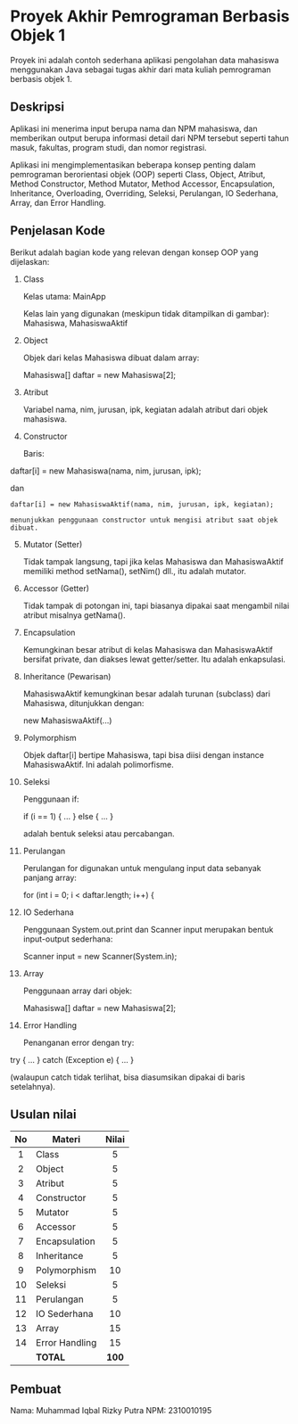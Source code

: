 # Proyek Akhir Pemrograman Berbasis Objek 1

Proyek ini adalah contoh sederhana aplikasi pengolahan data mahasiswa menggunakan Java sebagai tugas akhir dari mata kuliah pemrograman berbasis objek 1.

## Deskripsi

Aplikasi ini menerima input berupa nama dan NPM mahasiswa, dan memberikan output berupa informasi detail dari NPM tersebut seperti tahun masuk, fakultas, program studi, dan nomor registrasi.

Aplikasi ini mengimplementasikan beberapa konsep penting dalam pemrograman berorientasi objek (OOP) seperti Class, Object, Atribut, Method Constructor, Method Mutator, Method Accessor, Encapsulation, Inheritance, Overloading, Overriding, Seleksi, Perulangan, IO Sederhana, Array, dan Error Handling.

## Penjelasan Kode

Berikut adalah bagian kode yang relevan dengan konsep OOP yang dijelaskan:

1. Class

    Kelas utama: MainApp

    Kelas lain yang digunakan (meskipun tidak ditampilkan di gambar): Mahasiswa, MahasiswaAktif

2. Object

    Objek dari kelas Mahasiswa dibuat dalam array:

    Mahasiswa[] daftar = new Mahasiswa[2];

3. Atribut

    Variabel nama, nim, jurusan, ipk, kegiatan adalah atribut dari objek mahasiswa.

4. Constructor

    Baris:

daftar[i] = new Mahasiswa(nama, nim, jurusan, ipk);

dan

    daftar[i] = new MahasiswaAktif(nama, nim, jurusan, ipk, kegiatan);

    menunjukkan penggunaan constructor untuk mengisi atribut saat objek dibuat.

5. Mutator (Setter)

    Tidak tampak langsung, tapi jika kelas Mahasiswa dan MahasiswaAktif memiliki method setNama(), setNim() dll., itu adalah mutator.

6. Accessor (Getter)

    Tidak tampak di potongan ini, tapi biasanya dipakai saat mengambil nilai atribut misalnya getNama().

7. Encapsulation

    Kemungkinan besar atribut di kelas Mahasiswa dan MahasiswaAktif bersifat private, dan diakses lewat getter/setter. Itu adalah enkapsulasi.

8. Inheritance (Pewarisan)

    MahasiswaAktif kemungkinan besar adalah turunan (subclass) dari Mahasiswa, ditunjukkan dengan:

    new MahasiswaAktif(...)

9. Polymorphism

    Objek daftar[i] bertipe Mahasiswa, tapi bisa diisi dengan instance MahasiswaAktif. Ini adalah polimorfisme.

10. Seleksi

    Penggunaan if:

    if (i == 1) {
      ...
    } else {
      ...
    }

    adalah bentuk seleksi atau percabangan.

11. Perulangan

    Perulangan for digunakan untuk mengulang input data sebanyak panjang array:

    for (int i = 0; i < daftar.length; i++) {

12. IO Sederhana

    Penggunaan System.out.print dan Scanner input merupakan bentuk input-output sederhana:

    Scanner input = new Scanner(System.in);

13. Array

    Penggunaan array dari objek:

    Mahasiswa[] daftar = new Mahasiswa[2];

14. Error Handling

    Penanganan error dengan try:

try {
  ...
} catch (Exception e) {
  ...
}

(walaupun catch tidak terlihat, bisa diasumsikan dipakai di baris setelahnya).

## Usulan nilai

| No  | Materi         |  Nilai  |
| :-: | -------------- | :-----: |
|  1  | Class          |    5    |
|  2  | Object         |    5    |
|  3  | Atribut        |    5    |
|  4  | Constructor    |    5    |
|  5  | Mutator        |    5    |
|  6  | Accessor       |    5    |
|  7  | Encapsulation  |    5    |
|  8  | Inheritance    |    5    |
|  9  | Polymorphism   |   10    |
| 10  | Seleksi        |    5    |
| 11  | Perulangan     |    5    |
| 12  | IO Sederhana   |   10    |
| 13  | Array          |   15    |
| 14  | Error Handling |   15    |
|     | **TOTAL**      | **100** |

## Pembuat

Nama: Muhammad Iqbal Rizky Putra
NPM: 2310010195
